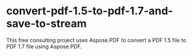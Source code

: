 # convert-pdf-1.5-to-pdf-1.7-and-save-to-stream
This free consulting project uses Aspose.PDF to convert a PDF 1.5 file to PDF 1.7 file using Aspose.PDF.
